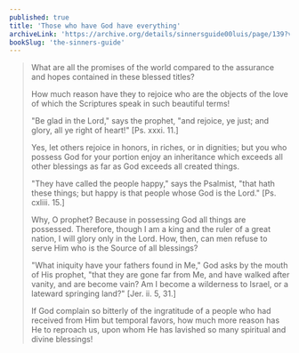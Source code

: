 ```yaml
---
published: true
title: 'Those who have God have everything'
archiveLink: 'https://archive.org/details/sinnersguide00luis/page/139?view=theater'
bookSlug: 'the-sinners-guide'
---
```


> What are all the promises of the world compared to the assurance and hopes contained in these blessed titles?
> 
> How much reason have they to rejoice who are the objects of the love of which the Scriptures speak in such beautiful terms!
> 
> "Be glad in the Lord," says the prophet, "and rejoice, ye just; and glory, all ye right of heart!" [Ps. xxxi. 11.]
> 
> Yes, let others rejoice in honors, in riches, or in dignities; but you who possess God for your portion enjoy an inheritance which exceeds all other blessings as far as God exceeds all created things.
> 
> "They have called the people happy," says the Psalmist, "that hath these things; but happy is that people whose God is the Lord." [Ps. cxliii. 15.]
> 
> Why, O prophet? Because in possessing God all things are possessed. Therefore, though I am a king and the ruler of a great nation, I will glory only in the Lord. How, then, can men refuse to serve Him who is the Source of all blessings?
> 
> "What iniquity have your fathers found in Me," God asks by the mouth of His prophet, "that they are gone far from Me, and have walked after vanity, and are become vain? Am I become a wilderness to Israel, or a lateward springing land?" [Jer. ii. 5, 31.]
> 
> If God complain so bitterly of the ingratitude of a people who had received from Him but temporal favors, how much more reason has He to reproach us, upon whom He has lavished so many spiritual and divine blessings!
